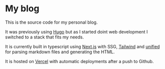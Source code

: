 # My blog

This is the source code for my personal blog.

It was previously using [Hugo](https://gohugo.io/) but as I started doint web
development I switched to a stack that fits my needs.

It is currently built in typescript using [Next.js](https://nextjs.org/) with
SSG, [Tailwind](https://tailwindcss.com/) and [unified](https://unifiedjs.com/)
for parsing markdown files and generating the HTML.

It is hosted on [Vercel](https://vercel.com/) with automatic deployments after
a push to Github.
